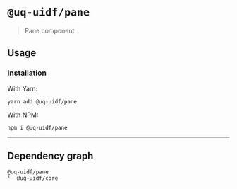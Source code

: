# `@uq-uidf/pane`

> Pane component

## Usage

### Installation

With Yarn:
```shell
yarn add @uq-uidf/pane
```

With NPM:
```shell
npm i @uq-uidf/pane
```

---

## Dependency graph

```shell
@uq-uidf/pane
└─ @uq-uidf/core
```
